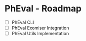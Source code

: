 # PhEval - Roadmap

- [ ]  PhEval CLI
- [ ]  PhEval Exomiser Integration
- [ ]  PhEval Utils Implementation